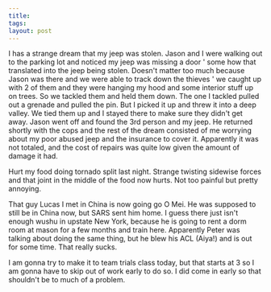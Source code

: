 ```yaml
---
title: 
tags: 
layout: post
---
```

I has a strange dream that my jeep was stolen.  Jason and I were walking out to the parking lot and noticed my jeep was missing a door ' some how that translated into the jeep being stolen.  Doesn't matter too much because Jason was there and we were able to track down the thieves ' we caught up with 2 of them and they were hanging my hood and some interior stuff up on trees.  So we tackled them and held them down.  The one I tackled pulled out a grenade and pulled the pin.  But I picked it up and threw it into a deep valley.  We tied them up and I stayed there to make sure they didn't get away.  Jason went off and found the 3rd person and my jeep.  He returned shortly with the cops and the rest of the dream consisted of me worrying about my poor abused jeep and the insurance to cover it.  Apparently it was not totaled, and the cost of repairs was quite low given the amount of damage it had.



Hurt my food doing tornado split last night.  Strange twisting sidewise forces and that joint in the middle of the food now hurts.  Not too painful but pretty annoying.



That guy Lucas I met in China is now going go O Mei.  He was supposed to still be in China now, but SARS sent him home.  I guess there just isn't enough wushu in upstate New York, because he is going to rent a dorm room at mason for a few months and train here.  Apparently Peter was talking about doing the same thing, but he blew his ACL (Aiya!) and is out for some time.  That really sucks.



I am gonna try to make it to team trials class today, but that starts at 3 so I am gonna have to skip out of work early to do so.  I did come in early so that shouldn't be to much of a problem.  
